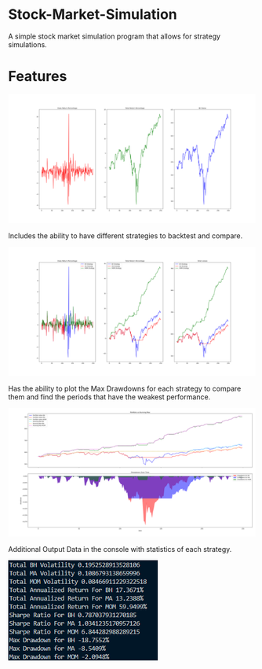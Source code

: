 # Stock-Market-Simulation
A simple stock market simulation program that allows for strategy simulations.

# Features

![Example BH](https://github.com/Romeo-Grey/Stock-Market-Simulation/blob/main/Images/Figure_1.png)

Includes the ability to have different strategies to backtest and compare.

![Example Comparison](https://github.com/Romeo-Grey/Stock-Market-Simulation/blob/main/Images/Figure_3.png)

Has the ability to plot the Max Drawdowns for each strategy to compare them and find the periods that have the weakest performance.

![Example Max Drawdown Comparison](https://github.com/Romeo-Grey/Stock-Market-Simulation/blob/main/Images/Figure_4.png)

Additional Output Data in the console with statistics of each strategy.

![Example Output Data](https://github.com/Romeo-Grey/Stock-Market-Simulation/blob/main/Images/Display_1.png)